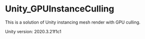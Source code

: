 # Unity_GPUInstanceCulling
This is a solution of Unity instancing mesh render with GPU culling.

Unity version: 2020.3.21f1c1
